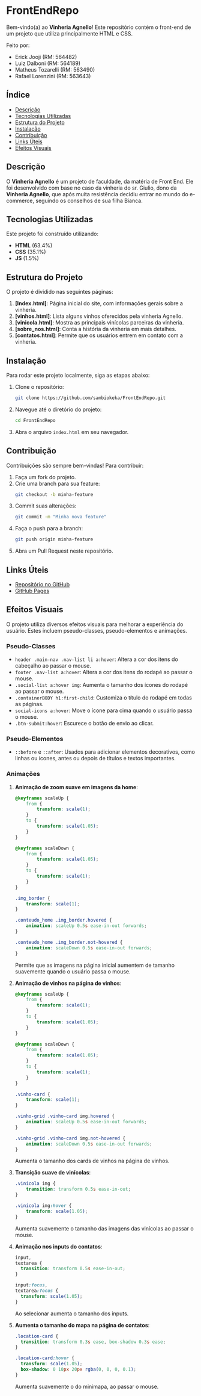 # FrontEndRepo

Bem-vindo(a) ao **Vinheria Agnello**! Este repositório contém o front-end de um projeto que utiliza principalmente HTML e CSS. 

Feito por:<br>
- Erick Jooji (RM: 564482)<br>
- Luiz Dalboni (RM: 564189)<br>
- Matheus Tozarelli (RM: 563490)<br>
- Rafael Lorenzini (RM: 563643)

## Índice

- [Descrição](#descrição)
- [Tecnologias Utilizadas](#tecnologias-utilizadas)
- [Estrutura do Projeto](#estrutura-do-projeto)
- [Instalação](#instalação)
- [Contribuição](#contribuição)
- [Links Úteis](#links-úteis)
- [Efeitos Visuais](#efeitos-visuais)

## Descrição

O **Vinheria Agnello** é um projeto de faculdade, da matéria de Front End. Ele foi desenvolvido com base no caso da vinheria do sr. Giulio, dono da **Vinheria Agnello**, que após muita resistência decidiu entrar no mundo do e-commerce, seguindo os conselhos de sua filha Bianca.

## Tecnologias Utilizadas

Este projeto foi construído utilizando:

- **HTML** (63.4%)
- **CSS** (35.1%)
- **JS** (1.5%)

## Estrutura do Projeto

O projeto é dividido nas seguintes páginas:

1. **[Index.html]**: Página inicial do site, com informações gerais sobre a vinheria.
2. **[vinhos.html]**: Lista alguns vinhos oferecidos pela vinheria Agnello.
3. **[vinicola.html]**: Mostra as principais vinícolas parceiras da vinheria.
4. **[sobre_nos.html]**: Conta a história da vinheria em mais detalhes.
5. **[contatos.html]**: Permite que os usuários entrem em contato com a vinheria.

## Instalação

Para rodar este projeto localmente, siga as etapas abaixo:

1. Clone o repositório:
   ```bash
   git clone https://github.com/sambiokeka/FrontEndRepo.git
   ```

2. Navegue até o diretório do projeto:
   ```bash
   cd FrontEndRepo
   ```

3. Abra o arquivo `index.html` em seu navegador.

## Contribuição

Contribuições são sempre bem-vindas! Para contribuir:

1. Faça um fork do projeto.
2. Crie uma branch para sua feature:
   ```bash
   git checkout -b minha-feature
   ```
3. Commit suas alterações:
   ```bash
   git commit -m "Minha nova feature"
   ```
4. Faça o push para a branch:
   ```bash
   git push origin minha-feature
   ```
5. Abra um Pull Request neste repositório.

## Links Úteis

- [Repositório no GitHub](https://github.com/sambiokeka/FrontEndRepo)
- [GitHub Pages](https://sambiokeka.github.io/FrontEndRepo/)

## Efeitos Visuais

O projeto utiliza diversos efeitos visuais para melhorar a experiência do usuário. Estes incluem pseudo-classes, pseudo-elementos e animações.

### Pseudo-Classes
- `header .main-nav .nav-list li a:hover`: Altera a cor dos itens do cabeçalho ao passar o mouse.
- `footer .nav-list a:hover`: Altera a cor dos itens do rodapé ao passar o mouse.
- `.social-list a:hover img`: Aumenta o tamanho dos ícones do rodapé ao passar o mouse.
- `.containerBODY h1:first-child`: Customiza o título do rodapé em todas as páginas.
- `social-icons a:hover`: Move o ícone para cima quando o usuário passa o mouse.
- `.btn-submit:hover`: Escurece o botão de envio ao clicar.

### Pseudo-Elementos
- `::before` e `::after`: Usados para adicionar elementos decorativos, como linhas ou ícones, antes ou depois de títulos e textos importantes.

### Animações
1. **Animação de zoom suave em imagens da home**:
   ```css
   @keyframes scaleUp {
       from {
           transform: scale(1); 
       }
       to {
           transform: scale(1.05); 
       }
   }

   @keyframes scaleDown {
       from {
           transform: scale(1.05); 
       }
       to {
           transform: scale(1); 
       }
   }

   .img_border {
       transform: scale(1);
   }

   .conteudo_home .img_border.hovered {
       animation: scaleUp 0.5s ease-in-out forwards;
   }

   .conteudo_home .img_border.not-hovered {
       animation: scaleDown 0.5s ease-in-out forwards;
   }
   ```
   Permite que as imagens na página inicial aumentem de tamanho suavemente quando o usuário passa o mouse.

2. **Animação de vinhos na página de vinhos**:
   ```css
   @keyframes scaleUp {
       from {
           transform: scale(1); 
       }
       to {
           transform: scale(1.05); 
       }
   }

   @keyframes scaleDown {
       from {
           transform: scale(1.05); 
       }
       to {
           transform: scale(1); 
       }
   }

   .vinho-card {
       transform: scale(1);
   }

   .vinho-grid .vinho-card img.hovered {
       animation: scaleUp 0.5s ease-in-out forwards;
   }

   .vinho-grid .vinho-card img.not-hovered {
       animation: scaleDown 0.5s ease-in-out forwards;
   }
   ```
   Aumenta o tamanho dos cards de vinhos na página de vinhos.

3. **Transição suave de vinícolas**:
   ```css
   .vinicola img {
       transition: transform 0.5s ease-in-out; 
   }

   .vinicola img:hover {
       transform: scale(1.05);
   }
   ```
   Aumenta suavemente o tamanho das imagens das vinícolas ao passar o mouse.

4. **Animação nos inputs do contatos**:
   ```css
   input,
   textarea {
     transition: transform 0.5s ease-in-out;
   }
   
   input:focus,
   textarea:focus {
     transform: scale(1.05);
   }
   ```
   Ao selecionar aumenta o tamanho dos inputs.

5. **Aumenta o tamanho do mapa na página de contatos**:
   ```css
   .location-card {
     transition: transform 0.3s ease, box-shadow 0.3s ease;
   }
   
   .location-card:hover {
     transform: scale(1.05);
     box-shadow: 0 10px 20px rgba(0, 0, 0, 0.1);
   }
   ```
   Aumenta suavemente o do minimapa, ao passar o mouse.
